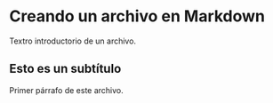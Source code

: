 # Creando un archivo en Markdown

Textro introductorio de un archivo.

## Esto es un subtítulo

Primer párrafo de este archivo.
